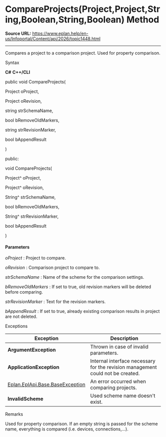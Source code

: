 # CompareProjects(Project,Project,String,Boolean,String,Boolean) Method

**Source URL:** https://www.eplan.help/en-us/Infoportal/Content/api/2026/topic1448.html

---

Compares a project to a comparison project. Used for property comparison.

Syntax

**C#**
**C++/CLI**


public void CompareProjects( 

   Project oProject,

   Project oRevision,

   string strSchemaName,

   bool bRemoveOldMarkers,

   string strRevisionMarker,

   bool bAppendResult

)

public:

void CompareProjects( 

   Project^ oProject,

   Project^ oRevision,

   String^ strSchemaName,

   bool bRemoveOldMarkers,

   String^ strRevisionMarker,

   bool bAppendResult

)


#### Parameters

*oProject*
:   Project to compare.

*oRevision*
:   Comparison project to compare to.

*strSchemaName*
:   Name of the scheme for the comparison settings.

*bRemoveOldMarkers*
:   If set to true, old revision markers will be deleted before comparing.

*strRevisionMarker*
:   Text for the revision markers.

*bAppendResult*
:   If set to true, already existing comparison results in project are not deleted.

Exceptions

| Exception | Description |
| --- | --- |
| **ArgumentException** | Thrown in case of invalid parameters. |
| **ApplicationException** | Internal interface necessary for the revision management could not be created. |
| [Eplan.EplApi.Base.BaseException](Eplan.EplApi.Baseu~Eplan.EplApi.Base.BaseException.html) | An error occurred when comparing projects. |
| **InvalidScheme** | Used scheme name doesn't exist. |

Remarks

Used for property comparison. If an empty string is passed for the scheme name, everything is compared (i.e. devices, connections,...).
